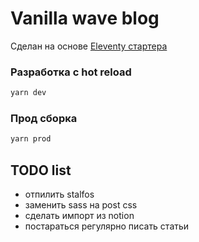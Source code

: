 # Vanilla wave blog

Сделан на основе [Eleventy стартера](https://www.netlifycms.org/)

### Разработка с hot reload
```bash
yarn dev
```
### Прод сборка
```bash
yarn prod
```

## TODO list
- отпилить stalfos
- заменить sass на post css
- сделать импорт из notion
- постараться регулярно писать статьи
